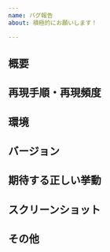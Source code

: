 ```yaml
---
name: バグ報告
about: 積極的にお願いします！

---
```


<!-- (手順 1) 以下の項目は、必ず記載してください -->

概要
---
<!--
どういったバグなのかを簡潔に記載してください。
原因が予想できる場合はそれも追記してください。
最後に、期待する正しい挙動を記載してください。
-->

再現手順・再現頻度
---
<!-- わかる範囲で構いません。必ず記載してください。 -->

環境
----
<!-- わかる範囲で構いません。必ず記載してください。 -->

バージョン
---
<!--
リリースバージョンや git リビジョンを記載してください。
不定の場合はその旨を記載してください。
-->


<!-- (手順 2) 以下の項目は、必要があれば記載してください -->

期待する正しい挙動
---

スクリーンショット
---

その他
---

<!-- お疲れさまでした -->
